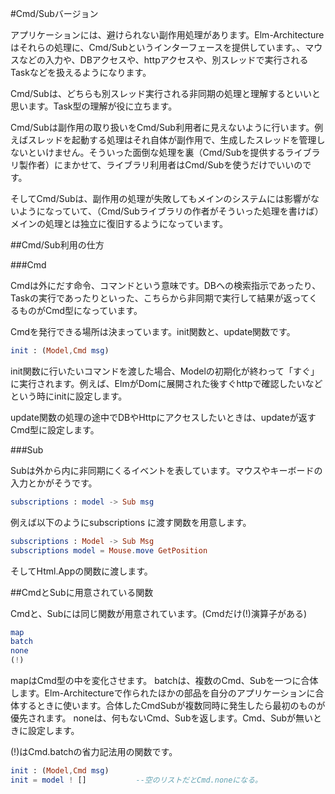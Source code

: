 
#Cmd/Subバージョン

アプリケーションには、避けられない副作用処理があります。Elm-Architectureはそれらの処理に、Cmd/Subというインターフェースを提供しています。、マウスなどの入力や、DBアクセスや、httpアクセスや、別スレッドで実行されるTaskなどを扱えるようになります。

Cmd/Subは、どちらも別スレッド実行される非同期の処理と理解するといいと思います。Task型の理解が役に立ちます。

Cmd/Subは副作用の取り扱いをCmd/Sub利用者に見えないように行います。例えばスレッドを起動する処理はそれ自体が副作用で、生成したスレッドを管理しないといけません。そういった面倒な処理を裏（Cmd/Subを提供するライブラリ製作者）にまかせて、ライブラリ利用者はCmd/Subを使うだけでいいのです。

そしてCmd/Subは、副作用の処理が失敗してもメインのシステムには影響がないようになっていて、（Cmd/Subライブラリの作者がそういった処理を書けば）メインの処理とは独立に復旧するようになっています。



##Cmd/Sub利用の仕方

###Cmd

Cmdは外にだす命令、コマンドという意味です。DBへの検索指示であったり、Taskの実行であったりといった、こちらから非同期で実行して結果が返ってくるものがCmd型になっています。

Cmdを発行できる場所は決まっています。init関数と、update関数です。

```elm
init : (Model,Cmd msg)
```

init関数に行いたいコマンドを渡した場合、Modelの初期化が終わって「すぐ」に実行されます。例えば、ElmがDomに展開された後すぐhttpで確認したいなどという時にinitに設定します。


update関数の処理の途中でDBやHttpにアクセスしたいときは、updateが返すCmd型に設定します。

###Sub

Subは外から内に非同期にくるイベントを表しています。マウスやキーボードの入力とかがそうです。


```elm
subscriptions : model -> Sub msg
```

例えば以下のようにsubscriptions
に渡す関数を用意します。

```elm
subscriptions : Model -> Sub Msg
subscriptions model = Mouse.move GetPosition
```

そしてHtml.Appの関数に渡します。




##CmdとSubに用意されている関数

Cmdと、Subには同じ関数が用意されています。(Cmdだけ(!)演算子がある)

```elm
map
batch
none
(!)
```

mapはCmd型の中を変化させます。
batchは、複数のCmd、Subを一つに合体します。Elm-Architectureで作られたほかの部品を自分のアプリケーションに合体するときに使います。合体したCmdSubが複数同時に発生したら最初のものが優先されます。
noneは、何もないCmd、Subを返します。Cmd、Subが無いときに設定します。

(!)はCmd.batchの省力記法用の関数です。

```elm
init : (Model,Cmd msg)
init = model ! []           --空のリストだとCmd.noneになる。
```
